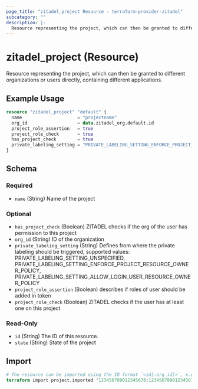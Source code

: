 ```yaml
---
page_title: "zitadel_project Resource - terraform-provider-zitadel"
subcategory: ""
description: |-
  Resource representing the project, which can then be granted to different organizations or users directly, containing different applications.
---
```


# zitadel_project (Resource)

Resource representing the project, which can then be granted to different organizations or users directly, containing different applications.

## Example Usage

```terraform
resource "zitadel_project" "default" {
  name                     = "projectname"
  org_id                   = data.zitadel_org.default.id
  project_role_assertion   = true
  project_role_check       = true
  has_project_check        = true
  private_labeling_setting = "PRIVATE_LABELING_SETTING_ENFORCE_PROJECT_RESOURCE_OWNER_POLICY"
}
```

<!-- schema generated by tfplugindocs -->
## Schema

### Required

- `name` (String) Name of the project

### Optional

- `has_project_check` (Boolean) ZITADEL checks if the org of the user has permission to this project
- `org_id` (String) ID of the organization
- `private_labeling_setting` (String) Defines from where the private labeling should be triggered, supported values: PRIVATE_LABELING_SETTING_UNSPECIFIED, PRIVATE_LABELING_SETTING_ENFORCE_PROJECT_RESOURCE_OWNER_POLICY, PRIVATE_LABELING_SETTING_ALLOW_LOGIN_USER_RESOURCE_OWNER_POLICY
- `project_role_assertion` (Boolean) describes if roles of user should be added in token
- `project_role_check` (Boolean) ZITADEL checks if the user has at least one on this project

### Read-Only

- `id` (String) The ID of this resource.
- `state` (String) State of the project

## Import

```terraform
# The resource can be imported using the ID format `<id[:org_id]>`, e.g.
terraform import project.imported '123456789012345678:123456789012345678'
```

